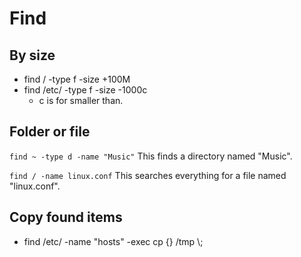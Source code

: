 # Find

## By size 

-   find / -type f -size +100M 
-   find /etc/ -type f -size -1000c 
    -   c is for smaller than. 

## Folder or file 

``find ~ -type d -name "Music"``
This finds a directory named "Music".

``find / -name linux.conf``
This searches everything for a file named "linux.conf".
   
## Copy found items

-   find /etc/ -name "hosts" -exec cp {} /tmp \\;